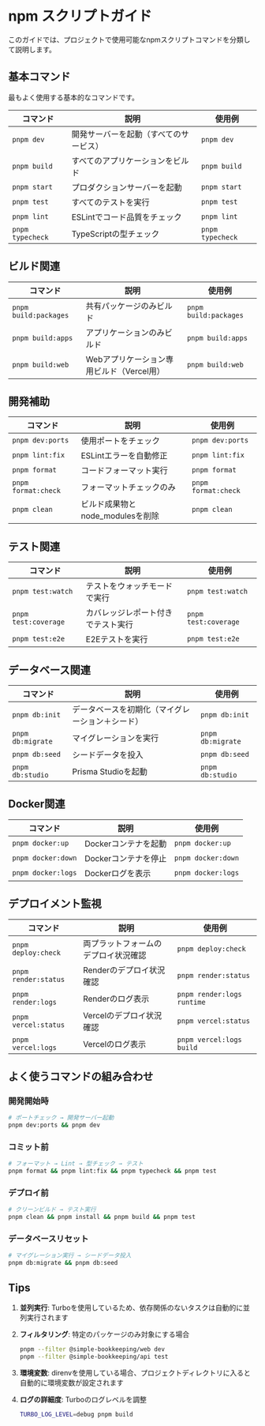 # npm スクリプトガイド

このガイドでは、プロジェクトで使用可能なnpmスクリプトコマンドを分類して説明します。

## 基本コマンド

最もよく使用する基本的なコマンドです。

| コマンド         | 説明                                   | 使用例           |
| ---------------- | -------------------------------------- | ---------------- |
| `pnpm dev`       | 開発サーバーを起動（すべてのサービス） | `pnpm dev`       |
| `pnpm build`     | すべてのアプリケーションをビルド       | `pnpm build`     |
| `pnpm start`     | プロダクションサーバーを起動           | `pnpm start`     |
| `pnpm test`      | すべてのテストを実行                   | `pnpm test`      |
| `pnpm lint`      | ESLintでコード品質をチェック           | `pnpm lint`      |
| `pnpm typecheck` | TypeScriptの型チェック                 | `pnpm typecheck` |

## ビルド関連

| コマンド              | 説明                                      | 使用例                |
| --------------------- | ----------------------------------------- | --------------------- |
| `pnpm build:packages` | 共有パッケージのみビルド                  | `pnpm build:packages` |
| `pnpm build:apps`     | アプリケーションのみビルド                | `pnpm build:apps`     |
| `pnpm build:web`      | Webアプリケーション専用ビルド（Vercel用） | `pnpm build:web`      |

## 開発補助

| コマンド            | 説明                             | 使用例              |
| ------------------- | -------------------------------- | ------------------- |
| `pnpm dev:ports`    | 使用ポートをチェック             | `pnpm dev:ports`    |
| `pnpm lint:fix`     | ESLintエラーを自動修正           | `pnpm lint:fix`     |
| `pnpm format`       | コードフォーマット実行           | `pnpm format`       |
| `pnpm format:check` | フォーマットチェックのみ         | `pnpm format:check` |
| `pnpm clean`        | ビルド成果物とnode_modulesを削除 | `pnpm clean`        |

## テスト関連

| コマンド             | 説明                               | 使用例               |
| -------------------- | ---------------------------------- | -------------------- |
| `pnpm test:watch`    | テストをウォッチモードで実行       | `pnpm test:watch`    |
| `pnpm test:coverage` | カバレッジレポート付きでテスト実行 | `pnpm test:coverage` |
| `pnpm test:e2e`      | E2Eテストを実行                    | `pnpm test:e2e`      |

## データベース関連

| コマンド          | 説明                                             | 使用例            |
| ----------------- | ------------------------------------------------ | ----------------- |
| `pnpm db:init`    | データベースを初期化（マイグレーション＋シード） | `pnpm db:init`    |
| `pnpm db:migrate` | マイグレーションを実行                           | `pnpm db:migrate` |
| `pnpm db:seed`    | シードデータを投入                               | `pnpm db:seed`    |
| `pnpm db:studio`  | Prisma Studioを起動                              | `pnpm db:studio`  |

## Docker関連

| コマンド           | 説明                 | 使用例             |
| ------------------ | -------------------- | ------------------ |
| `pnpm docker:up`   | Dockerコンテナを起動 | `pnpm docker:up`   |
| `pnpm docker:down` | Dockerコンテナを停止 | `pnpm docker:down` |
| `pnpm docker:logs` | Dockerログを表示     | `pnpm docker:logs` |

## デプロイメント監視

| コマンド             | 説明                                 | 使用例                     |
| -------------------- | ------------------------------------ | -------------------------- |
| `pnpm deploy:check`  | 両プラットフォームのデプロイ状況確認 | `pnpm deploy:check`        |
| `pnpm render:status` | Renderのデプロイ状況確認             | `pnpm render:status`       |
| `pnpm render:logs`   | Renderのログ表示                     | `pnpm render:logs runtime` |
| `pnpm vercel:status` | Vercelのデプロイ状況確認             | `pnpm vercel:status`       |
| `pnpm vercel:logs`   | Vercelのログ表示                     | `pnpm vercel:logs build`   |

## よく使うコマンドの組み合わせ

### 開発開始時

```bash
# ポートチェック → 開発サーバー起動
pnpm dev:ports && pnpm dev
```

### コミット前

```bash
# フォーマット → Lint → 型チェック → テスト
pnpm format && pnpm lint:fix && pnpm typecheck && pnpm test
```

### デプロイ前

```bash
# クリーンビルド → テスト実行
pnpm clean && pnpm install && pnpm build && pnpm test
```

### データベースリセット

```bash
# マイグレーション実行 → シードデータ投入
pnpm db:migrate && pnpm db:seed
```

## Tips

1. **並列実行**: Turboを使用しているため、依存関係のないタスクは自動的に並列実行されます

2. **フィルタリング**: 特定のパッケージのみ対象にする場合

   ```bash
   pnpm --filter @simple-bookkeeping/web dev
   pnpm --filter @simple-bookkeeping/api test
   ```

3. **環境変数**: direnvを使用している場合、プロジェクトディレクトリに入ると自動的に環境変数が設定されます

4. **ログの詳細度**: Turboのログレベルを調整
   ```bash
   TURBO_LOG_LEVEL=debug pnpm build
   ```
